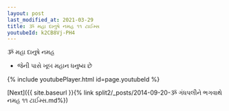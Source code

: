 ```yaml
---
layout: post
last_modified_at: 2021-03-29
title: ૐ મહા દાનુષે નમહ ૧૧ ટાઈમ્સ
youtubeId: k2CB8Vj-PH4
---
```

 
 
 ૐ મહા દાનુષે નમહ  
 
 -  જેની પાસે ખૂબ મહાન ધનુષ્ય છે 
 
  
 
  
 
 
 
 
 
 


{% include youtubePlayer.html id=page.youtubeId %}
 
[Next]({{ site.baseurl }}{% link  split2/_posts/2014-09-20-ૐ ગંધપલીને ભગવાથે નમહ ૧૧ ટાઈમ્સ.md%})
 
